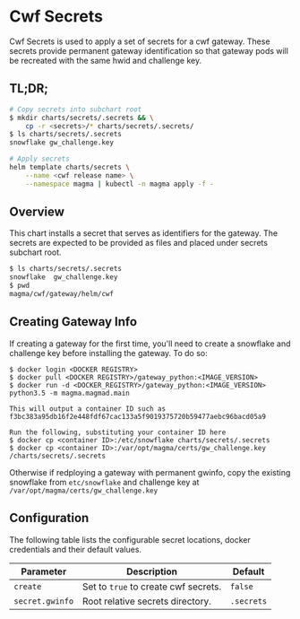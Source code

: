 # Cwf Secrets

Cwf Secrets is used to apply a set of secrets for a cwf gateway. These secrets
provide permanent gateway identification so that gateway pods will be recreated
with the same hwid and challenge key.

## TL;DR;

```bash
# Copy secrets into subchart root
$ mkdir charts/secrets/.secrets && \
    cp -r <secrets>/* charts/secrets/.secrets/
$ ls charts/secrets/.secrets
snowflake gw_challenge.key

# Apply secrets
helm template charts/secrets \
    --name <cwf release name> \
    --namespace magma | kubectl -n magma apply -f -
```

## Overview

This chart installs a secret that serves as identifiers for the gateway. 
The secrets are expected to be provided as files and placed under
secrets subchart root.
```bash
$ ls charts/secrets/.secrets
snowflake  gw_challenge.key
$ pwd
magma/cwf/gateway/helm/cwf
```

## Creating Gateway Info
If creating a gateway for the first time, you'll need to create a snowflake
and challenge key before installing the gateway. To do so:

```
$ docker login <DOCKER REGISTRY>
$ docker pull <DOCKER REGISTRY>/gateway_python:<IMAGE_VERSION>
$ docker run -d <DOCKER_REGISTRY>/gateway_python:<IMAGE_VERSION> python3.5 -m magma.magmad.main

This will output a container ID such as
f3bc383a95db16f2e448fdf67cac133a5f9019375720b59477aebc96bacd05a9

Run the following, substituting your container ID here
$ docker cp <container ID>:/etc/snowflake charts/secrets/.secrets
$ docker cp <container ID>:/var/opt/magma/certs/gw_challenge.key /charts/secrets/.secrets
```

Otherwise if redploying a gateway with permanent gwinfo, copy the existing 
snowflake from `etc/snowflake` and challenge key at 
`/var/opt/magma/certs/gw_challenge.key`

## Configuration

The following table lists the configurable secret locations, 
docker credentials and their default values.

| Parameter        | Description     | Default   |
| ---              | ---             | ---       |
| `create` | Set to ``true`` to create cwf secrets. | `false` |
| `secret.gwinfo` | Root relative secrets directory. | `.secrets` |

